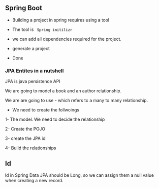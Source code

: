 ## Spring Boot 
- Building a project in spring requires using a tool

- The tool is <code> Spring initilizr </code>

- we can add all dependencies required for the project. 

- generate a project

- Done

### JPA Entites in a nutshell 

JPA is java persistence API

We are going to model a book and an author relationship. 

We are are going to use *-* which refers to a many to many relationship. 

- We need to create the follwoings


1- The model. We need to decide the relationship

2- Create the POJO

3- create the JPA id

4- Build the relationships


##  Id

Id in Spring Data JPA should be Long, so we can assign them a null value when creating a new record. 




